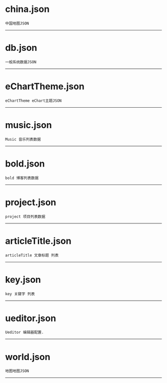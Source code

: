# china.json
	中国地图JSON
------------------------------------------------

# db.json
	一般系统数据JSON
------------------------------------------------

# eChartTheme.json
	eChartTheme eChart主题JSON
------------------------------------------------

# music.json
	Music 音乐列表数据
------------------------------------------------

# bold.json
	bold 博客列表数据
------------------------------------------------

# project.json
	project 项目列表数据
------------------------------------------------

# articleTitle.json
	articleTitle 文章标题 列表
------------------------------------------------

# key.json
	key 关键字 列表
------------------------------------------------

# ueditor.json
	Ueditor 编辑器配置.
------------------------------------------------

# world.json
	地图地图JSON
------------------------------------------------

